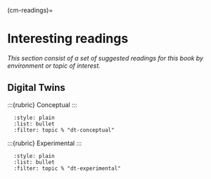 (cm-readings)=
# Interesting readings

*This section consist of a set of suggested readings for this book by environment or topic of interest.*

## Digital Twins
:::{rubric} Conceptual
:::
```{bibliography}
  :style: plain
  :list: bullet
  :filter: topic % "dt-conceptual"
```

:::{rubric} Experimental
:::
```{bibliography}
  :style: plain
  :list: bullet
  :filter: topic % "dt-experimental"
```
